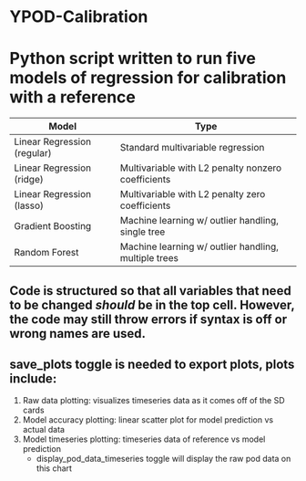 # YPOD-Calibration

# Python script written to run five models of regression for calibration with a reference

|Model                        |Type                                                |
|-----------------------------|----------------------------------------------------|
|Linear Regression (regular)  |Standard multivariable regression                   |
|Linear Regression (ridge)    |Multivariable with L2 penalty nonzero coefficients  |
|Linear Regression (lasso)    |Multivariable with L2 penalty zero coefficients     |
|Gradient Boosting            |Machine learning w/ outlier handling, single tree   |
|Random Forest                |Machine learning w/ outlier handling, multiple trees|

## Code is structured so that all variables that need to be changed *should* be in the top cell. However, the code may still throw errors if syntax is off or wrong names are used. 

## save_plots toggle is needed to export plots, plots include:
1. Raw data plotting: visualizes timeseries data as it comes off of the SD cards
2. Model accuracy plotting: linear scatter plot for model prediction vs actual data
3. Model timeseries plotting: timeseries data of reference vs model prediction
   - display_pod_data_timeseries toggle will display the raw pod data on this chart
